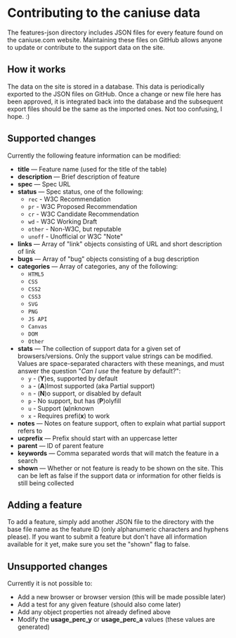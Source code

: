 # Contributing to the caniuse data

The features-json directory includes JSON files for every feature found on the caniuse.com website.
Maintaining these files on GitHub allows anyone to update or contribute to the support data on the site.

## How it works

The data on the site is stored in a database.
This data is periodically exported to the JSON files on GitHub.
Once a change or new file here has been approved, it is integrated back into the database
and the subsequent export files should be the same as the imported ones.
Not too confusing, I hope. :)

## Supported changes

Currently the following feature information can be modified:
* **title** — Feature name (used for the title of the table)
* **description** — Brief description of feature
* **spec** — Spec URL
* **status** — Spec status, one of the following:
	* `rec` - W3C Recommendation
	* `pr` - W3C Proposed Recommendation
	* `cr` - W3C Candidate Recommendation
	* `wd` - W3C Working Draft
	* `other` - Non-W3C, but reputable
	* `unoff` - Unofficial or W3C "Note"
* **links** — Array of "link" objects consisting of URL and short description of link
* **bugs** — Array of "bug" objects consisting of a bug description
* **categories** — Array of categories, any of the following:
	* `HTML5`
	* `CSS`
	* `CSS2`
	* `CSS3`
	* `SVG`
	* `PNG`
	* `JS API`
	* `Canvas`
	* `DOM`
	* `Other`
* **stats** — The collection of support data for a given set of browsers/versions. Only the support value strings can be modified. Values are space-separated characters with these meanings, and must answer the question "*Can I use* the feature by default?":
	* `y` - (**Y**)es, supported by default
	* `a` - (**A**)lmost supported (aka Partial support)
	* `n` - (**N**)o support, or disabled by default
	* `p` - No support, but has (**P**)olyfill
	* `u` - Support (**u**)nknown
	* `x` - Requires prefi(**x**) to work 
* **notes** — Notes on feature support, often to explain what partial support refers to
* **ucprefix** — Prefix should start with an uppercase letter
* **parent** — ID of parent feature
* **keywords** — Comma separated words that will match the feature in a search
* **shown** — Whether or not feature is ready to be shown on the site. This can be left as false if the support data or information for other fields is still being collected

## Adding a feature

To add a feature, simply add another JSON file to the directory with the base file name as the feature ID (only alphanumeric characters and hyphens please). If you want to submit a feature but don't have all information available for it yet, make sure you set the "shown" flag to false.

## Unsupported changes

Currently it is not possible to:
* Add a new browser or browser version (this will be made possible later)
* Add a test for any given feature (should also come later)
* Add any object properties not already defined above
* Modify the **usage\_perc\_y** or **usage\_perc\_a** values (these values are generated)

